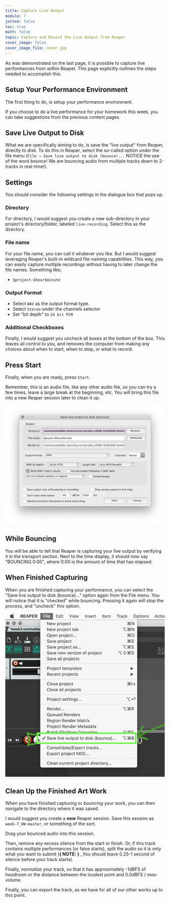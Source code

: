 ```yaml
---
title: Capture Live Output
module: 7
jotted: false
toc: true
math: false
topic: Capture and Record the Live Output from Reaper
cover_image: false
cover_image_file: cover.jpg
---
```


As was demonstrated on the last page, it is possible to capture live performances from within Reaper. This page explicitly outlines the steps needed to accomplish this.

## Setup Your Performance Environment

The first thing to do, is setup your performance environment.

If you choose to do a live performance for your homework this week, you can take suggestions from the previous content pages.

## Save Live Output to Disk

What we are specifically aiming to do, is save the "live output" from Reaper, directly to disk. To do this in Reaper, select the so-called option under the file menu (`File → Save live output to disk (bounce)...` NOTICE the use of the word _bounce_! We are bouncing audio from multiple tracks down to 2-tracks in real-time!).

## Settings

You should consider the following settings in the dialogue box that pops up.

### Directory

For directory, I would suggest you create a new sub-directory in your project's directory/folder, labeled `live-recording`. Select this as the directory.

### File name

For your file name, you can call it whatever you like. But I would suggest leveraging Reaper's built-in wildcard file-naming capabilities. This way, you can easily capture multiple recordings without having to later change the file names. Something like;

- `$project-$hour$minute`

### Output Format

- Select `WAV` as the output format type.
- Select `Stereo` under the channels selector
- Set "bit depth" to `24 bit PCM`

### Additional Checkboxes

Finally, I would suggest you uncheck all boxes at the bottom of the box. This leaves all control to you, and removes the computer from making any choices about when to start, when to stop, or what to record.

## Press Start

Finally, when you are ready, press `Start`.

Remember, this is an audio file, like any other audio file, so you can try a few times, leave a large break at the beginning, etc. You will bring this file into a new Reaper session later to clean it up.

![Example of the 'Save live output to disk' dialogue box filled in accordingly.](../imgs/liveoutput-box.png "Example of the 'Save live output to disk' dialogue box filled in accordingly.")

## While Bouncing

You will be able to tell that Reaper is capturing your live output by verifying it in the transport section. Next to the time display, it should now say "BOUNCING 0:00", where 0:00 is the amount of time that has elapsed.

## When Finished Capturing

When you are finished capturing your performance, you can select the "Save live output to disk (bounce)..." option again from the File menu. You will notice that it is "checked" while bouncing. Pressing it again will stop the process, and "uncheck" this option.

![File menu with 'Save live output' checked](../imgs/stop-output.png "File menu with 'Save live output' checked")

## Clean Up the Finished Art Work

When you have finished capturing or _bouncing_ your work, you can then navigate to the directory where it was saved.

I would suggest you create a **new** Reaper session. Save this session as `week-7_HW-master`, or something of the sort.

Drag your bounced audio into this session.

Then, remove any excess silence from the start or finish. Or, if this track contains multiple performances (or false starts), split the audio so it is only what you want to submit (**{ NOTE: }** _You should leave 0.25-1 second of silence before your track starts).

Finally, _normalize_ your track, so that it has approximately -1dBFS of _headroom_ or the distance between the loudest point and 0.0dBFS / _max-volume_.


Finally, you can export the track, as we have for all of our other works up to this point. 
